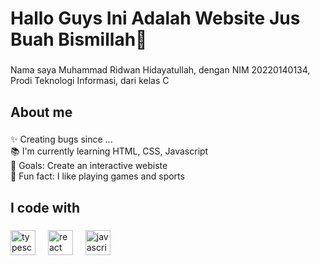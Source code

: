 <h1 align="left">Hallo Guys Ini Adalah Website Jus Buah Bismillah👋</h1>

###

<p align="left">Nama saya Muhammad Ridwan Hidayatullah, dengan NIM 20220140134, Prodi Teknologi Informasi, dari kelas C </p>

###

<h2 align="left">About me</h2>

###

<p align="left">✨ Creating bugs since ...<br>📚 I'm currently learning HTML, CSS, Javascript<br>🎯 Goals: Create an interactive webiste<br>🎲 Fun fact: I like playing games and sports</p>

###

<h2 align="left">I code with</h2>

###

<div align="left">
  <img src="https://cdn.jsdelivr.net/gh/devicons/devicon@latest/icons/html5/html5-original.svg" height="40" alt="typescript logo"  />
  <img width="12" />
  <img src="https://cdn.jsdelivr.net/gh/devicons/devicon@latest/icons/css3/css3-original.svg" height="40" alt="react logo"  />
  <img width="12" />
  <img src="https://cdn.jsdelivr.net/gh/devicons/devicon/icons/javascript/javascript-original.svg" height="40" alt="javascript logo"  />
  <img width="12" />
</div>

###
